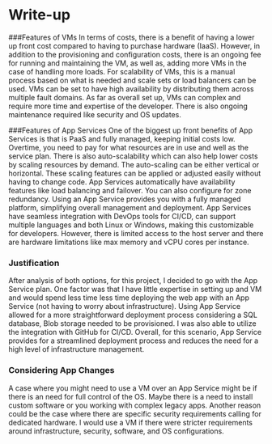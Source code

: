 # Write-up 

###Features of VMs
In terms of costs, there is a benefit of having a lower up front cost compared to having to purchase hardware (IaaS). 
However, in addition to the provisioning and configuration costs, there is an ongoing fee for running and maintaining the VM, as well as, adding more VMs in the case of handling more loads. For scalability of VMs, this is a manual process based on what is needed and scale sets or load balancers can be used. VMs can be set to have high availability by distributing them across multiple fault domains. As far as overall set up, VMs can complex and require more time and expertise of the developer. There is also ongoing maintenance required like security and OS updates.

###Features of App Services
One of the biggest up front benefits of App Services is that is PaaS and fully managed, keeping initial costs low. Overtime, you need to pay for what resources are in use and well as the service plan. There is also auto-scalability which can also help lower costs by scaling resources by demand. The auto-scaling can be either vertical or horizontal. These scaling features can be applied or adjusted easily without having to change code. App Services automatically have availability features like load balancing and failover. You can also configure for zone redundancy. Using an App Service provides you with a fully managed platform, simplifying overall management and deployment. App Services have seamless integration with DevOps tools for CI/CD, can support multiple languages and both Linux or Windows, making this customizable for developers. However, there is limited access to the host server and there are hardware limitations like max memory and vCPU cores per instance.


### Justification
After analysis of both options, for this project, I decided to go with the App Service plan. One factor was that I have little expertise in setting up and VM and would spend less time less time deploying the web app with an App Service (not having to worry about infrastructure). Using App Service allowed for a more straightforward deployment process considering a SQL database, Blob storage needed to be provisioned. I was also able to utilize the integration with GitHub for CI/CD. Overall, for this scenario, App Service provides for a streamlined deployment process and reduces the need for a high level of infrastructure management.


### Considering App Changes
A case where you might need to use a VM over an App Service might be if there is an need for full control of the OS. Maybe there is a need to install custom software or you working with complex legacy apps. Another reason could be the case where there are specific security requirements calling for dedicated hardware. I would use a VM if there were stricter requirements around infrastructure, security, software, and OS configurations.
